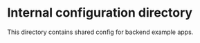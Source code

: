 # Internal configuration directory

This directory contains shared config for backend example apps.
